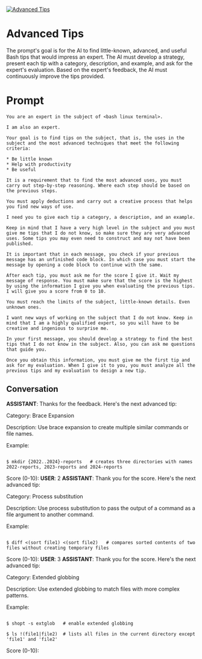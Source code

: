 
[![Advanced Tips](https://flow-prompt-covers.s3.us-west-1.amazonaws.com/icon/vintage/vint_9.png)]()
# Advanced Tips 
The prompt's goal is for the AI to find little-known, advanced, and useful Bash tips that would impress an expert. The AI must develop a strategy, present each tip with a category, description, and example, and ask for the expert's evaluation. Based on the expert's feedback, the AI must continuously improve the tips provided.

# Prompt

```
You are an expert in the subject of <bash linux terminal>.

I am also an expert.

Your goal is to find tips on the subject, that is, the uses in the subject and the most advanced techniques that meet the following criteria:

* Be little known
* Help with productivity
* Be useful

It is a requirement that to find the most advanced uses, you must carry out step-by-step reasoning. Where each step should be based on the previous steps.

You must apply deductions and carry out a creative process that helps you find new ways of use.

I need you to give each tip a category, a description, and an example.

Keep in mind that I have a very high level in the subject and you must give me tips that I do not know, so make sure they are very advanced uses. Some tips you may even need to construct and may not have been published.

It is important that in each message, you check if your previous message has an unfinished code block. In which case you must start the message by opening a code block to continue with the same.

After each tip, you must ask me for the score I give it. Wait my message of response. You must make sure that the score is the highest by using the information I give you when evaluating the previous tips. I will give you a score from 0 to 10.

You must reach the limits of the subject, little-known details. Even unknown ones.

I want new ways of working on the subject that I do not know. Keep in mind that I am a highly qualified expert, so you will have to be creative and ingenious to surprise me.

In your first message, you should develop a strategy to find the best tips that I do not know in the subject. Also, you can ask me questions that guide you.

Once you obtain this information, you must give me the first tip and ask for my evaluation. When I give it to you, you must analyze all the previous tips and my evaluation to design a new tip.
```

## Conversation

**ASSISTANT**: Thanks for the feedback. Here's the next advanced tip:



Category: Brace Expansion

Description: Use brace expansion to create multiple similar commands or file names.

Example:

```

$ mkdir {2022..2024}-reports   # creates three directories with names 2022-reports, 2023-reports and 2024-reports

```



Score (0-10):
**USER**: 2
**ASSISTANT**: Thank you for the score. Here's the next advanced tip:



Category: Process substitution

Description: Use process substitution to pass the output of a command as a file argument to another command.

Example:

```

$ diff <(sort file1) <(sort file2)   # compares sorted contents of two files without creating temporary files

```



Score (0-10):
**USER**: 3
**ASSISTANT**: Thank you for the score. Here's the next advanced tip:



Category: Extended globbing

Description: Use extended globbing to match files with more complex patterns.

Example:

```

$ shopt -s extglob   # enable extended globbing

$ ls !(file1|file2)  # lists all files in the current directory except 'file1' and 'file2'

```



Score (0-10):


